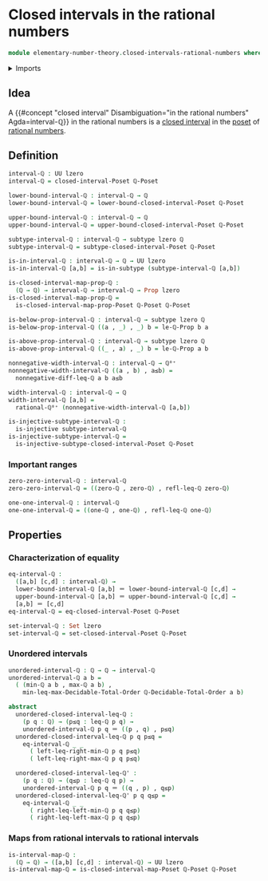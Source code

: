 # Closed intervals in the rational numbers

```agda
module elementary-number-theory.closed-intervals-rational-numbers where
```

<details><summary>Imports</summary>

```agda
open import elementary-number-theory.decidable-total-order-rational-numbers
open import elementary-number-theory.inequality-rational-numbers
open import elementary-number-theory.maximum-rational-numbers
open import elementary-number-theory.minimum-rational-numbers
open import elementary-number-theory.nonnegative-rational-numbers
open import elementary-number-theory.rational-numbers
open import elementary-number-theory.strict-inequality-rational-numbers

open import foundation.dependent-pair-types
open import foundation.identity-types
open import foundation.injective-maps
open import foundation.propositions
open import foundation.sets
open import foundation.subtypes
open import foundation.universe-levels

open import order-theory.closed-interval-preserving-maps-posets
open import order-theory.closed-intervals-posets
open import order-theory.decidable-total-orders
```

</details>

## Idea

A
{{#concept "closed interval" Disambiguation="in the rational numbers" Agda=interval-ℚ}}
in the rational numbers is a
[closed interval](order-theory.closed-intervals-posets.md) in the
[poset](elementary-number-theory.inequality-rational-numbers.md) of
[rational numbers](elementary-number-theory.rational-numbers.md).

## Definition

```agda
interval-ℚ : UU lzero
interval-ℚ = closed-interval-Poset ℚ-Poset

lower-bound-interval-ℚ : interval-ℚ → ℚ
lower-bound-interval-ℚ = lower-bound-closed-interval-Poset ℚ-Poset

upper-bound-interval-ℚ : interval-ℚ → ℚ
upper-bound-interval-ℚ = upper-bound-closed-interval-Poset ℚ-Poset

subtype-interval-ℚ : interval-ℚ → subtype lzero ℚ
subtype-interval-ℚ = subtype-closed-interval-Poset ℚ-Poset

is-in-interval-ℚ : interval-ℚ → ℚ → UU lzero
is-in-interval-ℚ [a,b] = is-in-subtype (subtype-interval-ℚ [a,b])

is-closed-interval-map-prop-ℚ :
  (ℚ → ℚ) → interval-ℚ → interval-ℚ → Prop lzero
is-closed-interval-map-prop-ℚ =
  is-closed-interval-map-prop-Poset ℚ-Poset ℚ-Poset

is-below-prop-interval-ℚ : interval-ℚ → subtype lzero ℚ
is-below-prop-interval-ℚ ((a , _) , _) b = le-ℚ-Prop b a

is-above-prop-interval-ℚ : interval-ℚ → subtype lzero ℚ
is-above-prop-interval-ℚ ((_ , a) , _) b = le-ℚ-Prop a b

nonnegative-width-interval-ℚ : interval-ℚ → ℚ⁰⁺
nonnegative-width-interval-ℚ ((a , b) , a≤b) =
  nonnegative-diff-leq-ℚ a b a≤b

width-interval-ℚ : interval-ℚ → ℚ
width-interval-ℚ [a,b] =
  rational-ℚ⁰⁺ (nonnegative-width-interval-ℚ [a,b])

is-injective-subtype-interval-ℚ :
  is-injective subtype-interval-ℚ
is-injective-subtype-interval-ℚ =
  is-injective-subtype-closed-interval-Poset ℚ-Poset
```

### Important ranges

```agda
zero-zero-interval-ℚ : interval-ℚ
zero-zero-interval-ℚ = ((zero-ℚ , zero-ℚ) , refl-leq-ℚ zero-ℚ)

one-one-interval-ℚ : interval-ℚ
one-one-interval-ℚ = ((one-ℚ , one-ℚ) , refl-leq-ℚ one-ℚ)
```

## Properties

### Characterization of equality

```agda
eq-interval-ℚ :
  ([a,b] [c,d] : interval-ℚ) →
  lower-bound-interval-ℚ [a,b] ＝ lower-bound-interval-ℚ [c,d] →
  upper-bound-interval-ℚ [a,b] ＝ upper-bound-interval-ℚ [c,d] →
  [a,b] ＝ [c,d]
eq-interval-ℚ = eq-closed-interval-Poset ℚ-Poset

set-interval-ℚ : Set lzero
set-interval-ℚ = set-closed-interval-Poset ℚ-Poset
```

### Unordered intervals

```agda
unordered-interval-ℚ : ℚ → ℚ → interval-ℚ
unordered-interval-ℚ a b =
  ( (min-ℚ a b , max-ℚ a b) ,
    min-leq-max-Decidable-Total-Order ℚ-Decidable-Total-Order a b)

abstract
  unordered-closed-interval-leq-ℚ :
    (p q : ℚ) → (p≤q : leq-ℚ p q) →
    unordered-interval-ℚ p q ＝ ((p , q) , p≤q)
  unordered-closed-interval-leq-ℚ p q p≤q =
    eq-interval-ℚ _ _
      ( left-leq-right-min-ℚ p q p≤q)
      ( left-leq-right-max-ℚ p q p≤q)

  unordered-closed-interval-leq-ℚ' :
    (p q : ℚ) → (q≤p : leq-ℚ q p) →
    unordered-interval-ℚ p q ＝ ((q , p) , q≤p)
  unordered-closed-interval-leq-ℚ' p q q≤p =
    eq-interval-ℚ _ _
      ( right-leq-left-min-ℚ p q q≤p)
      ( right-leq-left-max-ℚ p q q≤p)
```

### Maps from rational intervals to rational intervals

```agda
is-interval-map-ℚ :
  (ℚ → ℚ) → ([a,b] [c,d] : interval-ℚ) → UU lzero
is-interval-map-ℚ = is-closed-interval-map-Poset ℚ-Poset ℚ-Poset
```
